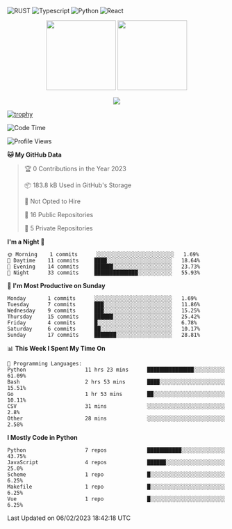 ![RUST](https://img.shields.io/badge/-Rust-141414?style=flat&logo=rust)
![Typescript](https://img.shields.io/badge/-Typescript-141414?style=flat&logo=typescript)
![Python](https://img.shields.io/badge/-Python-141414?style=flat&logo=python)
![React](https://img.shields.io/badge/-React-141414?style=flat&logo=react)

<p align="center">
  <img height="160" src="https://github-readme-stats.vercel.app/api/top-langs/?username=k4zam1&theme=dracula&hide=html,css,dockerfile,shell,ejs,stylus,javascript&count_private=true&show_icons=true&hide_border=true&layout=compact"/>
  <img height="160" src="https://github-readme-stats.vercel.app/api?username=k4zam1&count_private=true&show_icons=true&theme=dracula&include_all_commits=true&hide_border=true"/>
</p>
<p align="center">
<img src="https://activity-graph.herokuapp.com/graph?username=k4zam1&theme=dracula"/>
</p>

[![trophy](https://github-profile-trophy.vercel.app/?username=k4zam1)](https://github.com/ryo-ma/github-profile-trophy)

<!--START_SECTION:waka-->
![Code Time](http://img.shields.io/badge/Code%20Time-409%20hrs%201%20min-blue)

![Profile Views](http://img.shields.io/badge/Profile%20Views-0-blue)

**🐱 My GitHub Data** 

> 🏆 0 Contributions in the Year 2023
 > 
> 📦 183.8 kB Used in GitHub's Storage 
 > 
> 🚫 Not Opted to Hire
 > 
> 📜 16 Public Repositories 
 > 
> 🔑 5 Private Repositories  
 > 
**I'm a Night 🦉** 

```text
🌞 Morning    1 commits      ░░░░░░░░░░░░░░░░░░░░░░░░░   1.69% 
🌆 Daytime    11 commits     ████░░░░░░░░░░░░░░░░░░░░░   18.64% 
🌃 Evening    14 commits     ██████░░░░░░░░░░░░░░░░░░░   23.73% 
🌙 Night      33 commits     ██████████████░░░░░░░░░░░   55.93%

```
📅 **I'm Most Productive on Sunday** 

```text
Monday       1 commits      ░░░░░░░░░░░░░░░░░░░░░░░░░   1.69% 
Tuesday      7 commits      ███░░░░░░░░░░░░░░░░░░░░░░   11.86% 
Wednesday    9 commits      ███░░░░░░░░░░░░░░░░░░░░░░   15.25% 
Thursday     15 commits     ██████░░░░░░░░░░░░░░░░░░░   25.42% 
Friday       4 commits      █░░░░░░░░░░░░░░░░░░░░░░░░   6.78% 
Saturday     6 commits      ██░░░░░░░░░░░░░░░░░░░░░░░   10.17% 
Sunday       17 commits     ███████░░░░░░░░░░░░░░░░░░   28.81%

```


📊 **This Week I Spent My Time On** 

```text
💬 Programming Languages: 
Python                   11 hrs 23 mins      ███████████████░░░░░░░░░░   61.09% 
Bash                     2 hrs 53 mins       ████░░░░░░░░░░░░░░░░░░░░░   15.51% 
Go                       1 hr 53 mins        ██░░░░░░░░░░░░░░░░░░░░░░░   10.11% 
CSV                      31 mins             ░░░░░░░░░░░░░░░░░░░░░░░░░   2.8% 
Other                    28 mins             ░░░░░░░░░░░░░░░░░░░░░░░░░   2.58%

```

**I Mostly Code in Python** 

```text
Python                   7 repos             ███████████░░░░░░░░░░░░░░   43.75% 
JavaScript               4 repos             ██████░░░░░░░░░░░░░░░░░░░   25.0% 
Scheme                   1 repo              █░░░░░░░░░░░░░░░░░░░░░░░░   6.25% 
Makefile                 1 repo              █░░░░░░░░░░░░░░░░░░░░░░░░   6.25% 
Vue                      1 repo              █░░░░░░░░░░░░░░░░░░░░░░░░   6.25%

```



 Last Updated on 06/02/2023 18:42:18 UTC
<!--END_SECTION:waka-->

